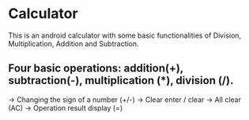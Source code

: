 # Calculator
This is an android calculator with some basic functionalities of Division, Multiplication, Addition and Subtraction.

## Four basic operations: addition(+), subtraction(-), multiplication (*), division (/).
-> Changing the sign of a number (+/-)
-> Clear enter / clear
-> All clear (AC)
-> Operation result display (=)

